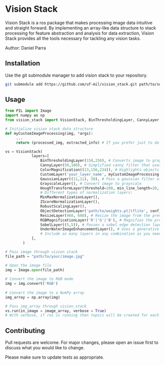 # Vision Stack
Vision Stack is a ros package that makes processing image data intuitive and straight forward. By implementing an array-like data structure to stack processing for feature abstraction and analysis for data extraction, Vision Stack provides all the tools necessary for tackling any vision tasks.

Author: Daniel Parra

## Installation

Use the git submodule manager to add vision stack to your repository.

```bash
git submodule add https://github.com/uf-mil/vision_stack.git path/to/submodule
```

## Usage

```python
from PIL import Image
import numpy as np
from vision_stack import VisionStack, BinThresholdingLayer, CannyLayer, ColorMagnificationLayer, CustomLayer, GaussianLayer, GrayscaleLayer, HoughTransformLayer, MinMaxNormalizationLayer, ZScoreNormalizationLayer, RobustScalingLayer, ObjectDetectionLayer, ResizeLayer, RGBMagnificationLayer, SobelLayer, UnderWaterImageEnhancementLayer

# Initialize vision stack data structure
def myCustomImageProcessing(img, *args):
     ...
     return (processed_img, extracted_info) # If you prefer just to do preprocessing of an image, return (processed_img, None) instead

vs = VisionStack(
            layers=[
                BinThresholdingLayer(150,250), # Converts image to grayscale if image is not grayscale and extracts pixels with values between 150 and 250.
                CannyLayer(50,100), # Simplified canny filter that uses cv2.Canny to pass a canny filter over an image with the low value (50) threshold for soft edge detection and the high value (100) for strong edges detection.
                ColorMagnification((23,156,234)), # Highlights objects with this color (23,156,234) in an image.
                CustomLayer('your_layer_name', myCustomImageProcessing, arg1, arg2, ...), # Add your own defined function to the vision stack process and pass as many necessary arguments.
                GaussianLayer((11,11), 50), # Pass a gaussian filter of kernal size (11,11) (kernal size must be of odd numbered dimensions) with a sigma value of 50.
                GrayscaleLayer(), # Convert image to grayscale
                HoughTransformLayer(threshold=100, min_line_length=20, max_line_gap=10, pass_post_processing_img=True), # Pass a Hough Transform filter over an image to extract lines. Setting pass_post_processing_img will push the image with hough transform lines to the next layer.
                # Different types of normalization layers:
                MinMaxNormalizationLayer(),
                ZScoreNormalizationLayer(),
                RobustScalingLayer(),
                ObjectDetectionLayer('path/to/weights.pt|tflite', conf_thres=0.5, iou_thres=0.5, class_names_array=['cls1','cls2','cls3',...], colors_array=[(255,0,0),(0,255,0),(0,0,255),...], pass_post_processing_img = False), # Access YOLO weights and make predictions on the image provided by the previous layer. Setting pass_post_processing_img will push the image with bounding boxes to the next layer.
                ResizeLayer(960, 608), # Resize the image from the previous layer.
                RGBMagnificationLayer('R'|'G'|'B'), # Magnifies the provided channel respectively.
                SobelLayer((5,5)), # Passes a sobel edge detection layer with a kernal size of (5,5) over the image.
                UnderWaterImageEnhancementLayer(), # Uses a generative AI model to improve underwater images (good for murky waters).
                # Include as many layers in any combination as you need
            ],
        )

# Pass image through vision stack
file_path = "path/to/your/image.jpg"

# Open the image file
img = Image.open(file_path)
 
# Convert the image to RGB mode
img = img.convert('RGB')
    
# Convert the image to a NumPy array
img_array = np.array(img)

# Pass img_array through vision_stack
vs.run(in_image = image_array, verbose = True)
# With verbose, if ros is running then topics will be created for each layer to visualize processing.
```

## Contributing

Pull requests are welcome. For major changes, please open an issue first
to discuss what you would like to change.

Please make sure to update tests as appropriate.

